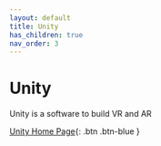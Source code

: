 ```yaml
---
layout: default
title: Unity
has_children: true
nav_order: 3
---
```


# Unity 

Unity is a software to build VR and AR

[Unity Home Page](https://unity.com/fr){: .btn .btn-blue }